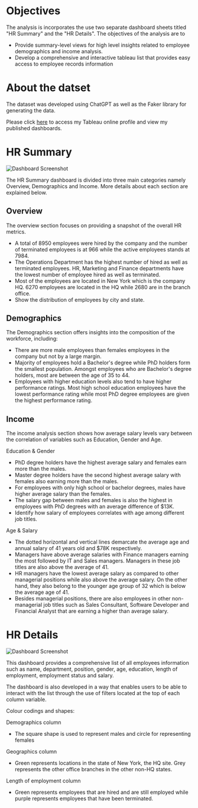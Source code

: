 # Objectives <br>
The analysis is incorporates the use two separate dashboard sheets titled "HR Summary" and the "HR Details". 
The objectives of the analysis are to 
- Provide summary-level views for high level insights related to employee demographics and income analysis.
- Develop a comprehensive and interactive tableau list that provides easy access to employee records information

# About the datset <br>
The dataset was developed using ChatGPT as well as the Faker library for generating the data.

Please click [here](https://public.tableau.com/app/profile/bay.yang.jie/vizzes) to access my Tableau online profile and view my published dashboards.

# HR Summary <br>
![Dashboard Screenshot](https://github.com/bayyangjie/Tableau-Projects/blob/main/HR%20Dashboard/HR%20Summary.png) <br>

The HR Summary dashboard is divided into three main categories namely Overview, Demographics and Income. More details about each section are explained below.

## Overview
The overview section focuses on providing a snapshot of the overall HR metrics.
- A total of 8950 employees were hired by the company and the number of terminated employees is at 966 while the active employees stands at 7984.
- The Operations Department has the highest number of hired as well as terminated employees. HR, Marketing and Finance departments have the lowest number of employee hired as well as terminated.
- Most of the employees are located in New York which is the company HQ. 6270 employees are located in the HQ while 2680 are in the branch office.
- Show the distribution of employees by city and state.

## Demographics
The Demographics section offers insights into the composition of the workforce, including:
- There are more male employees than females employees in the company but not by a large margin.
- Majority of employees hold a Bachelor's degree while PhD holders form the smallest population. Amongst employees who are Bachelor's degree holders, most are between the age of 35 to 44.
- Employees with higher education levels also tend to have higher performance ratings. Most high school education employees have the lowest performance rating while most PhD degree employees are given the highest performance rating.

## Income
The income analysis section shows how average salary levels vary between the correlation of variables such as Education, Gender and Age.

Education & Gender
- PhD degree holders have the highest average salary and females earn more than the males.
- Master degree holders have the second highest average salary with females also earning more than the males.
- For employees with only high school or bachelor degrees, males have higher average salary than the females.
- The salary gap between males and females is also the highest in employees with PhD degrees with an average difference of $13K.
- Identify how salary of employees correlates with age among different job titles.

Age & Salary
- The dotted horizontal and vertical lines demarcate the average age and annual salary of 41 years old and $78K respectively.
- Managers have above average salaries with Finance managers earning the most followed by IT and Sales managers. Managers in these job titles are also above the average of 41.  
- HR managers have the lowest average salary as compared to other managerial positions while also above the average salary. On the other hand, they also belong to the younger age group of 32 which is below the average age of 41.
- Besides managerial positions, there are also employees in other non-managerial job titles such as Sales Consultant, Software Developer and Financial Analyst that are earning a higher than average salary.

# HR Details <br>
![Dashboard Screenshot](https://github.com/bayyangjie/Tableau-Projects/blob/main/HR%20Dashboard/HR%20Details.png) <br>

This dashboard provides a comprehensive list of all employees information such as name, department, position, gender, age, education, length of employment, employment status and salary. 

The dashboard is also developed in a way that enables users to be able to interact with the list through the use of filters located at the top of each column variable.

Colour codings and shapes:<br>

Demographics column
- The square shape is used to represent males and circle for representing females

Geographics column
- Green represents locations in the state of New York, the HQ site. Grey represents the other office branches in the other non-HQ states.

Length of employment column
- Green represents employees that are hired and are still employed while purple represents employees that have been terminated.
